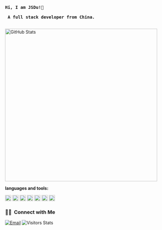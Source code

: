 <pre>
     
<strong>Hi, I am JSDu!👋 </strong>

<strong> A full stack developer from China. </strong>

</pre> 

<img width="500px"   alt="GitHub Stats" src="https://github-readme-stats.vercel.app/api?username=JamesBonddu&count_private=true&show_icons=true&theme=dark"/>


**languages and tools:**  

<code><img height="20" src="https://img.shields.io/badge/-Python-blue?style=flat&logo=python"></code>
<code><img height="20" src="https://img.shields.io/badge/-Java-yellow?style=flat&logo=Java"></code>
<code><img height="20" src="https://img.shields.io/badge/-PHP-blue?style=flat&logo=PHP"></code>
<code><img height="20" src="https://img.shields.io/badge/-Git-red?style=flat&logo=Git"></code>
<code><img height="20" src="https://img.shields.io/badge/-Javascript-yellow?style=flat&logo=Javascript"></code>
<code><img height="20" src="https://img.shields.io/badge/-Vue-blue?style=flat&logo=vue"></code>
<code><img height="20" src="https://img.shields.io/badge/-React-blue?style=flat&logo=React"></code>




### 🤝🏻 &nbsp;Connect with Me
<a href="mailto:306211150@qq.com"><img alt="Email" src="https://img.shields.io/badge/Email-306211150@qq.com-blue?style=flat-square&logo=gmail"></a>
<img alt="Visitors Stats" src="https://visitor-badge.glitch.me/badge?page_id=page.id&left_color=green&right_color=red"/> 
